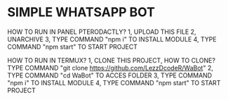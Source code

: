 # SIMPLE WHATSAPP BOT
HOW TO RUN IN PANEL PTERODACTLY?
1, UPLOAD THIS FILE
2, UNARCHIVE
3, TYPE COMMAND "npm i" TO INSTALL MODULE
4, TYPE COMMAND "npm start" TO START PROJECT

HOW TO RUN IN TERMUX?
1, CLONE THIS PROJECT, HOW TO CLONE? TYPE COMMAND "git clone https://github.com/LezzDcodeR/WaBot"
2, TYPE COMMAND "cd WaBot" TO ACCES FOLDER
3, TYPE COMMAND "npm i" TO INSTALL MODULE
4, TYPE COMMAND "npm start" TO START PROJECT
